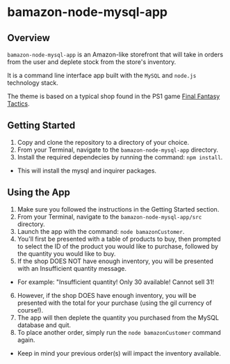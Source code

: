 # bamazon-node-mysql-app

## Overview

`bamazon-node-mysql-app` is an Amazon-like storefront that will take in orders from the user and deplete stock from the store's inventory.

It is a command line interface app built with the `MySQL` and `node.js` technology stack. 

The theme is based on a typical shop found in the PS1 game [Final Fantasy Tactics](https://en.wikipedia.org/wiki/Final_Fantasy_Tactics).

## Getting Started

1. Copy and clone the repository to a directory of your choice. 
2. From your Terminal, navigate to the `bamazon-node-mysql-app` directory.
3. Install the required dependecies by running the command: `npm install`.
* This will install the mysql and inquirer packages.

## Using the App
1. Make sure you followed the instructions in the Getting Started section.
2. From your Terminal, navigate to the `bamazon-node-mysql-app/src` directory.
3. Launch the app with the command: `node bamazonCustomer`.
4. You'll first be presented with a table of products to buy, then prompted to select the ID of the product you would like to purchase, followed by the quantity you would like to buy. 
5. If the shop DOES NOT have enough inventory, you will be presented with an Insufficient quantity message.
* For example: "Insufficient quantity! Only 30 available! Cannot sell 31!
6. However, if the shop DOES have enough inventory, you will be presented with the total for your purchase (using the gil currency of course!).
7. The app will then deplete the quantity you purchased from the MySQL database and quit.
8. To place another order, simply run the `node bamazonCustomer` command again. 
* Keep in mind your previous order(s) will impact the inventory available. 